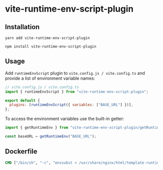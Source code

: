 # vite-runtime-env-script-plugin

## Installation

```console
yarn add vite-runtime-env-script-plugin
```

```console
npm install vite-runtime-env-script-plugin
```

## Usage

Add `runtimeEnvScript` plugin to `vite.config.js / vite.config.ts` and provide a list of environment variable names:

```js
// vite.config.js / vite.config.ts
import { runtimeEnvScript } from "vite-runtime-env-script-plugin";

export default {
  plugins: [runtimeEnvScript({ variables: ["BASE_URL"] })],
};
```

To access the environment variables use the built-in getter:

```ts
import { getRuntimeEnv } from "vite-runtime-env-script-plugin/getRuntimeEnv";

const baseURL = getRuntimeEnv("BASE_URL");
```

## Dockerfile

```Dockerfile
CMD ["/bin/sh", "-c", "envsubst < /usr/share/nginx/html/template-runtime-env.js > /usr/share/nginx/html/runtime-env.js && nginx -g \"daemon off;\""]
```
